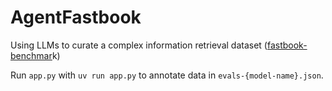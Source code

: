 # AgentFastbook
Using LLMs to curate a complex information retrieval dataset ([fastbook-benchmar](https://github.com/vishalbakshi/fastbook-benchmark)k)

Run `app.py` with `uv run app.py` to annotate data in `evals-{model-name}.json`.
